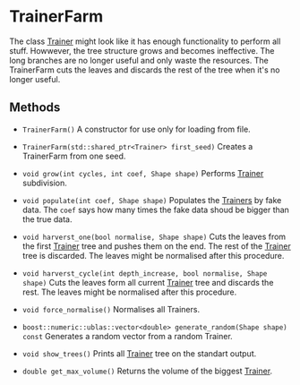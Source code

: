 # TrainerFarm

The class [Trainer](trainer.md) might look like it has enough functionality to perform all stuff. Howwever, the tree structure grows and becomes ineffective. The long branches are no longer useful and only waste the resources. The TrainerFarm cuts the leaves and discards the rest of the tree when it's no longer useful.

## Methods

* ```TrainerFarm()``` A constructor for use only for loading from file.
* ```TrainerFarm(std::shared_ptr<Trainer> first_seed)``` Creates a TrainerFarm from one seed.

* ```void grow(int cycles, int coef, Shape shape)``` Performs [Trainer](trainer.md) subdivision.
* ```void populate(int coef, Shape shape)``` Populates the [Trainers](trainer.md) by fake data. The ```coef``` says how many times the fake data shoud be bigger than the true data.
* ```void harverst_one(bool normalise, Shape shape)``` Cuts the leaves from the first [Trainer](trainer.md) tree and pushes them on the end. The rest of the [Trainer](trainer.md) tree is discarded. The leaves might be normalised after this procedure.
* ```void harverst_cycle(int depth_increase, bool normalise, Shape shape)``` Cuts the leaves form all current [Trainer](trainer.md) tree and discards the rest. The leaves might be normalised after this procedure.
* ```void force_normalise()``` Normalises all Trainers.

* ```boost::numeric::ublas::vector<double> generate_random(Shape shape) const``` Generates a random vector from a random Trainer.

* ```void show_trees()``` Prints all [Trainer](trainer.md) tree on the standart output.
* ```double get_max_volume()``` Returns the volume of the biggest [Trainer](trainer.md).
